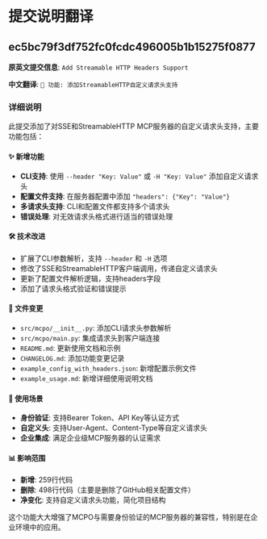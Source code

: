 # 提交说明翻译

## ec5bc79f3df752fc0fcdc496005b1b15275f0877

**原英文提交信息**: `Add Streamable HTTP Headers Support`

**中文翻译**: `🔐 功能: 添加StreamableHTTP自定义请求头支持`

### 详细说明

此提交添加了对SSE和StreamableHTTP MCP服务器的自定义请求头支持，主要功能包括：

#### ✨ 新增功能
- **CLI支持**: 使用 `--header "Key: Value"` 或 `-H "Key: Value"` 添加自定义请求头
- **配置文件支持**: 在服务器配置中添加 `"headers": {"Key": "Value"}`
- **多请求头支持**: CLI和配置文件都支持多个请求头
- **错误处理**: 对无效请求头格式进行适当的错误处理

#### 🛠️ 技术改进
- 扩展了CLI参数解析，支持 `--header` 和 `-H` 选项
- 修改了SSE和StreamableHTTP客户端调用，传递自定义请求头
- 更新了配置文件解析逻辑，支持headers字段
- 添加了请求头格式验证和错误提示

#### 📁 文件变更
- `src/mcpo/__init__.py`: 添加CLI请求头参数解析
- `src/mcpo/main.py`: 集成请求头到客户端连接
- `README.md`: 更新使用文档和示例
- `CHANGELOG.md`: 添加功能变更记录
- `example_config_with_headers.json`: 新增配置示例文件
- `example_usage.md`: 新增详细使用说明文档

#### 🎯 使用场景
- **身份验证**: 支持Bearer Token、API Key等认证方式
- **自定义头**: 支持User-Agent、Content-Type等自定义请求头
- **企业集成**: 满足企业级MCP服务器的认证需求

#### 📊 影响范围
- **新增**: 259行代码
- **删除**: 498行代码（主要是删除了GitHub相关配置文件）
- **净变化**: 支持自定义请求头功能，简化项目结构

这个功能大大增强了MCPO与需要身份验证的MCP服务器的兼容性，特别是在企业环境中的应用。
